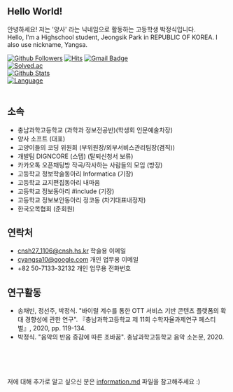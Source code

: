 ## Hello World! 
안녕하세요! 저는 '양사' 라는 닉네임으로 활동하는 고등학생 박정식입니다.<br>
Hello, I'm a Highschool student, Jeongsik Park in REPUBLIC OF KOREA. I also use nickname, Yangsa.


[![Github Followers](https://img.shields.io/github/followers/sat0317?color=009300&label=Github%20Followers&style=for-the-badge)](https://github.com/sat0317?tab=followers)
[![Hits](https://hits.seeyoufarm.com/api/count/incr/badge.svg?url=https%3A%2F%2Fgithub.com%2Fsat0317)](https://github.com/sat0317)
[![Gmail Badge](https://img.shields.io/badge/-Gmail-d14836?style=flat-square&logo=Gmail&logoColor=white&link=mailto:cyangsa10@gmail.com)](mailto:cyangsa10@gmail.com)
<br>
[![Solved.ac](http://mazassumnida.wtf/api/generate_badge?boj=sat0317)](https://solved.ac/sat0317)<br>
[![Github Stats](https://github-readme-stats.vercel.app/api?username=sat0317&title_color=009300)](https://github.com/sat0317)<br>
[![Language](https://github-readme-stats.vercel.app/api/top-langs/?username=sat0317&title_color=009300)](https://github.com/sat0317)<br>
<br>

## 소속
* 충남과학고등학교 (과학과 정보전공반)(학생회 인문예술차장)
* 양사 소프트 (대표)
* 고양이들의 코딩 위원회 (부위원장/외부서비스관리팀장(겸직))
* 개발팀 DIGNCORE (스텝) (탈퇴신청서 보류)
* 카카오톡 오픈채팅방 작곡/작사하는 사람들의 모임 (방장)
* 고등학교 정보학술동아리 Informatica (기장)
* 고등학교 교지편집동아리 내마음
* 고등학교 정보동아리 #include (기장)
* 고등학교 정보보안동아리 정코동 (차기대표내정자)
* 한국오목협회 (준회원)

## 연락처
* cnsh27_1106@cnsh.hs.kr 학술용 이메일
* cyangsa10@google.com 개인 업무용 이메일
* +82 50-7133-32132 개인 업무용 전화번호


## 연구활동
* 송채빈, 정선주, 박정식. "바이럴 계수를 통한 OTT 서비스 기반 콘텐츠 플랫폼의 확대 경향성에 관한 연구". 『충남과학고등학교 제 11회 수학자율과제연구 페스티벌』, 2020, pp. 119-134.  
* 박정식. "음악의 반음 증감에 따른 조바꿈". 충남과학고등학교 음악 소논문, 2020.

<br><br><br><br>
저에 대해 추가로 알고 싶으신 분은 [information.md](information.md) 파일을 참고해주세요 :)
